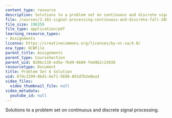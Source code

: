 ```yaml
---
content_type: resource
description: Solutions to a problem set on continuous and discrete signal processing.
file: /courses/2-161-signal-processing-continuous-and-discrete-fall-2008/67dc22998bd16e715698891d7b3e0ea3_ps6soln.pdf
file_size: 196359
file_type: application/pdf
learning_resource_types:
- Assignments
license: https://creativecommons.org/licenses/by-nc-sa/4.0/
ocw_type: OCWFile
parent_title: Assignments
parent_type: CourseSection
parent_uid: 828bc116-ed5e-7b49-6689-fed462c15038
resourcetype: Document
title: Problem Set 6 Solution
uid: 67dc2299-8bd1-6e71-5698-891d7b3e0ea3
video_files:
  video_thumbnail_file: null
video_metadata:
  youtube_id: null
---
```

Solutions to a problem set on continuous and discrete signal processing.